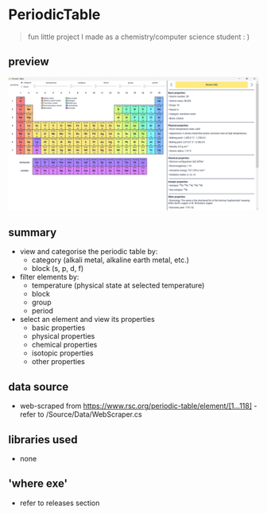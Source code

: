 # PeriodicTable

> fun little project I made as a chemistry/computer science student : )

## preview

![main window](/Gallery/MainWindow.png)

## summary

- view and categorise the periodic table by:
    - category (alkali metal, alkaline earth metal, etc.)
    - block (s, p, d, f)
- filter elements by:
    - temperature (physical state at selected temperature)
    - block
    - group
    - period
- select an element and view its properties
    - basic properties
    - physical properties
    - chemical properties
    - isotopic properties
    - other properties

## data source

- web-scraped from https://www.rsc.org/periodic-table/element/[1...118] - refer to /Source/Data/WebScraper.cs

## libraries used

- none

## 'where exe'

- refer to releases section